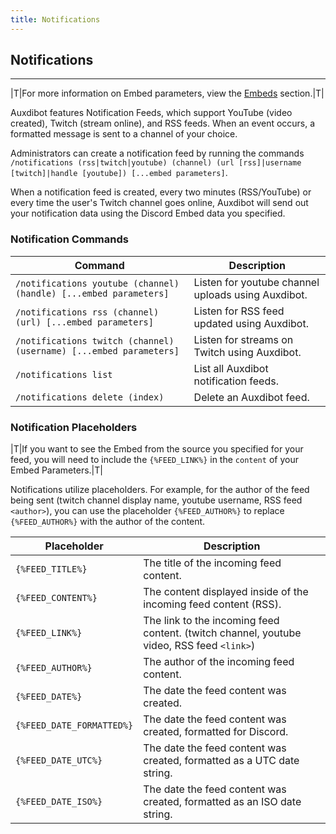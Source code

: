 ```yaml
---
title: Notifications
---
```


## Notifications

-----

|T|For more information on Embed parameters, view the [Embeds](/docs/embeds) section.|T|

Auxdibot features Notification Feeds, which support YouTube (video created), Twitch (stream online), and RSS feeds. When an event occurs, a formatted message is sent to a channel of your choice.

Administrators can create a notification feed by running the commands `/notifications (rss|twitch|youtube) (channel) (url [rss]|username [twitch]|handle [youtube]) [...embed parameters]`.

When a notification feed is created, every two minutes (RSS/YouTube) or every time the user's Twitch channel goes online, Auxdibot will send out your notification data using the Discord Embed data you specified.

### Notification Commands

| Command  | Description |
| ------------- | ------------------- |
| `/notifications youtube (channel) (handle) [...embed parameters]`| Listen for youtube channel uploads using Auxdibot. |
| `/notifications rss (channel) (url) [...embed parameters]` | Listen for RSS feed updated using Auxdibot. |
| `/notifications twitch (channel) (username) [...embed parameters]`| Listen for streams on Twitch using Auxdibot. |
| `/notifications list`| List all Auxdibot notification feeds. |
| `/notifications delete (index)`| Delete an Auxdibot feed. |

### Notification Placeholders

|T|If you want to see the Embed from the source you specified for your feed, you will need to include the `{%FEED_LINK%}` in the `content` of your Embed Parameters.|T|

Notifications utilize placeholders. For example, for the author of the feed being sent (twitch channel display name, youtube username, RSS feed `<author>`), you can use the placeholder `{%FEED_AUTHOR%}` to replace `{%FEED_AUTHOR%}` with the author of the content.

| Placeholder  | Description |
| ------------- | ------------------- |
| `{%FEED_TITLE%}` | The title of the incoming feed content. |
| `{%FEED_CONTENT%}`| The content displayed inside of the incoming feed content (RSS). |
| `{%FEED_LINK%}`| The link to the incoming feed content. (twitch channel, youtube video, RSS feed `<link>`) |
| `{%FEED_AUTHOR%}`| The author of the incoming feed content. |
| `{%FEED_DATE%}`| The date the feed content was created. |
| `{%FEED_DATE_FORMATTED%}`| The date the feed content was created, formatted for Discord. |
| `{%FEED_DATE_UTC%}`| The date the feed content was created, formatted as a UTC date string. |
| `{%FEED_DATE_ISO%}`| The date the feed content was created, formatted as an ISO date string. |